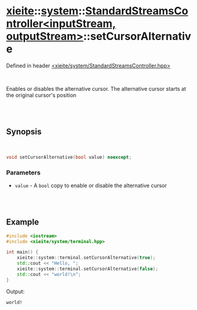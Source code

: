 # [xieite](../../xieite.md)::[system](../../system.md)::[StandardStreamsController<inputStream, outputStream>](../StandardStreamsController.md)::setCursorAlternative
Defined in header [<xieite/system/StandardStreamsController.hpp>](../../../include/xieite/system/StandardStreamsController.hpp)

<br/>

Enables or disables the alternative cursor. The alternative cursor starts at the original cursor's position

<br/><br/>

## Synopsis

<br/>

```cpp
void setCursorAlternative(bool value) noexcept;
```
### Parameters
- `value` - A `bool` copy to enable or disable the alternative cursor

<br/><br/>

## Example
```cpp
#include <iostream>
#include <xieite/system/terminal.hpp>

int main() {
	xieite::system::terminal.setCursorAlternative(true);
	std::cout << "Hello, ";
	xieite::system::terminal.setCursorAlternative(false);
	std::cout << "world!\n";
}
```
Output:
```
world!
```
